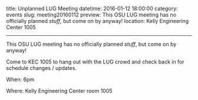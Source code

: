 title: Unplanned LUG Meeting
datetime: 2016-01-12 18:00:00
category: events
slug: meeting20160112
preview: This OSU LUG meeting has no officially planned *stuff*, but come on by anyway!
location: Kelly Engineering Center 1005

---

This OSU LUG meeting has no officially planned *stuff*, but come on by anyway!

Come to KEC 1005 to hang out with the LUG crowd and check back in for schedule changes / updates.

When: 6pm

Where: Kelly Engineering Center room 1005
